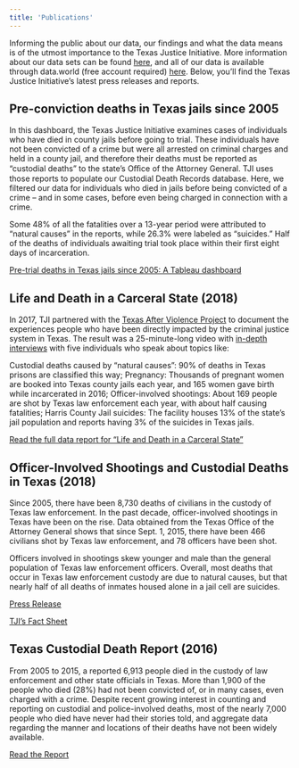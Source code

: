 ```yaml
---
title: 'Publications'
---
```

Informing the public about our data, our findings and what the data means is of the utmost importance to the Texas Justice Initiative. More information about our data sets can be found [here](https://texasjusticeinitiative.org/about-the-data/), and all of our data is available through data.world (free account required) <a href="https://data.world/tji" target="_blank" rel="noopener noreferrer">here</a>. Below, you’ll find the Texas Justice Initiative’s latest press releases and reports.

## Pre-conviction deaths in Texas jails since 2005
In this dashboard, the Texas Justice Initiative examines cases of individuals who have died in county jails before going to trial. These individuals have not been convicted of a crime but were all arrested on criminal charges and held in a county jail, and therefore their deaths must be reported as “custodial deaths” to the state’s Oﬃce of the Attorney General. TJI uses those reports to populate our Custodial Death Records database. Here, we filtered our data for individuals who died in jails before being convicted of a crime – and in some cases, before even being charged in connection with a crime.

Some 48% of all the fatalities over a 13-year period were attributed to “natural causes” in the reports, while 26.3% were labeled as “suicides.” Half of the deaths of individuals awaiting trial took place within their first eight days of incarceration.

[Pre-trial deaths in Texas jails since 2005: A Tableau dashboard](https://texasjusticeinitiative.org/publications/pre-conviction-deaths-in-texas-jails/)

## Life and Death in a Carceral State (2018)
In 2017, TJI partnered with the <a href="https://texasafterviolence.org/" target="_blank" rel="noopener noreferrer">Texas After Violence Project</a> to document the experiences people who have been directly impacted by the criminal justice system in Texas. The result was a 25-minute-long video with <a href="http://texasafterviolence.org/wp-content/uploads/2018/02/TAVP_TJI_Booklet.pdf" target="_blank" rel="noopener noreferrer">in-depth interviews</a> with five individuals who speak about topics like:

Custodial deaths caused by “natural causes”: 90% of deaths in Texas prisons are classified this way; Pregnancy: Thousands of pregnant women are booked into Texas county jails each year, and 165 women gave birth while incarcerated in 2016; Officer-involved shootings: About 169 people are shot by Texas law enforcement each year, with about half causing fatalities; Harris County Jail suicides: The facility houses 13% of the state’s jail population and reports having 3% of the suicides in Texas jails.

<a href="https://drive.google.com/a/texasjusticeinitiative.org/file/d/167qxHtgRhuCCcg2-VoYBMJ0buatf6krF/view?usp=sharing" target="_blank" rel="noopener noreferrer">Read the full data report for “Life and Death in a Carceral State”</a>

## Officer-Involved Shootings and Custodial Deaths in Texas (2018)
Since 2005, there have been 8,730 deaths of civilians in the custody of Texas law enforcement. In the past decade, officer-involved shootings in Texas have been on the rise. Data obtained from the Texas Office of the Attorney General shows that since Sept. 1, 2015, there have been 466 civilians shot by Texas law enforcement, and 78 officers have been shot.

Officers involved in shootings skew younger and male than the general population of Texas law enforcement officers. Overall, most deaths that occur in Texas law enforcement custody are due to natural causes, but that nearly half of all deaths of inmates housed alone in a jail cell are suicides.

<a href="https://drive.google.com/a/texasjusticeinitiative.org/file/d/1LhrFlyAT8SV5rRF3YzY08mMMzgKQqwua/view?usp=sharing" target="_blank" rel="noopener noreferrer">Press Release</a>

<a href="https://drive.google.com/a/texasjusticeinitiative.org/file/d/1d2UBGXA_5YSv6TdcTZLrGe2X3zUBU3QR/view?usp=sharing" target="_blank" rel="noopener noreferrer">TJI’s Fact Sheet</a>

## Texas Custodial Death Report (2016)
From 2005 to 2015, a reported 6,913 people died in the custody of law enforcement and other state officials in Texas. More than 1,900 of the people who died (28%) had not been convicted of, or in many cases, even charged with a crime. Despite recent growing interest in counting and reporting on custodial and police-involved deaths, most of the nearly 7,000 people who died have never had their stories told, and aggregate data regarding the manner and locations of their deaths have not been widely available.

<a href="https://drive.google.com/open?id=1VlqnOokJ-Ta6u61mXpB5ES8JoP_RK7Yq" target="_blank" rel="noopener noreferrer">Read the Report</a>